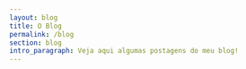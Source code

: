 ```yaml
---
layout: blog
title: O Blog
permalink: /blog
section: blog
intro_paragraph: Veja aqui algumas postagens do meu blog!
---
```

<audio autoplay="autoplay" loop="loop" src="1468285242-481817.mp3" preload="auto"></audio>
